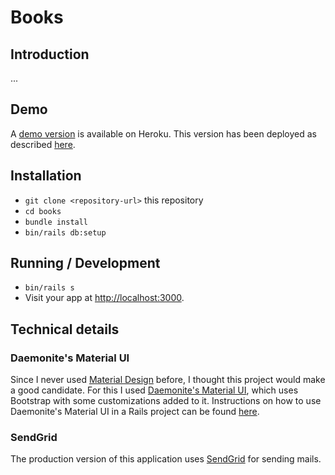 # Books

## Introduction

...

## Demo

A [demo version](https://thawing-badlands-71406.herokuapp.com/) is available on Heroku. 
This version has been deployed as described [here](https://devcenter.heroku.com/articles/getting-started-with-rails5).

## Installation

- `git clone <repository-url>` this repository
- `cd books`
- `bundle install`
- `bin/rails db:setup`

## Running / Development

- `bin/rails s`
- Visit your app at [http://localhost:3000](http://localhost:3000).


## Technical details

### Daemonite's Material UI

Since I never used [Material Design](https://material.io/) before, I thought this project would make a good candidate. For this I used [Daemonite's Material UI](http://daemonite.github.io/material/), which uses Bootstrap with some customizations added to it. Instructions on how to use Daemonite's Material UI in a Rails project can be found [here](https://gist.github.com/bazzel/0226bf815c9018388ae2e7e3bc438c57).

### SendGrid

The production version of this application uses [SendGrid](http://sendgrid.com) for sending mails.
